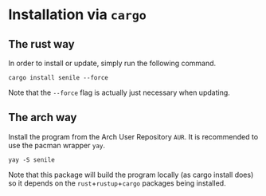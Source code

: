 # Installation via `cargo`


## The rust way

In order to install or update, simply run the following command.
```
cargo install senile --force
```
Note that the `--force` flag is actually just necessary when updating.

## The arch way

Install the program from the Arch User Repository `AUR`. It is recommended to use the pacman wrapper `yay`.
```
yay -S senile
```
Note that this package will build the program locally (as cargo install does) so it depends on the `rust`+`rustup`+`cargo` packages being installed.

